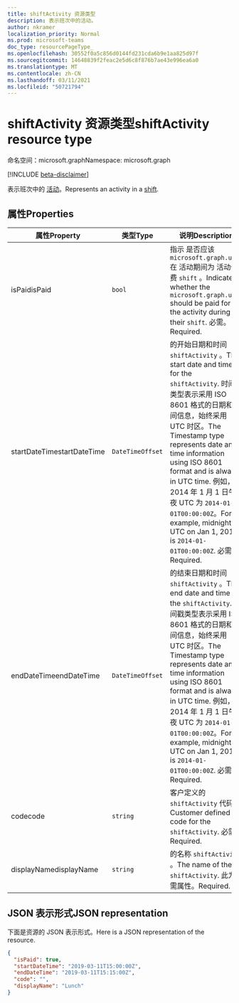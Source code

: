 ```yaml
---
title: shiftActivity 资源类型
description: 表示班次中的活动。
author: nkramer
localization_priority: Normal
ms.prod: microsoft-teams
doc_type: resourcePageType_
ms.openlocfilehash: 30552f0a5c856d0144fd231cda6b9e1aa825d97f
ms.sourcegitcommit: 14648839f2feac2e5d6c8f876b7ae43e996ea6a0
ms.translationtype: MT
ms.contentlocale: zh-CN
ms.lasthandoff: 03/11/2021
ms.locfileid: "50721794"
---
```

# <a name="shiftactivity-resource-type"></a><span data-ttu-id="c249d-103">shiftActivity 资源类型</span><span class="sxs-lookup"><span data-stu-id="c249d-103">shiftActivity resource type</span></span>

<span data-ttu-id="c249d-104">命名空间：microsoft.graph</span><span class="sxs-lookup"><span data-stu-id="c249d-104">Namespace: microsoft.graph</span></span>

[!INCLUDE [beta-disclaimer](../../includes/beta-disclaimer.md)]

<span data-ttu-id="c249d-105">表示班次中的 [活动](shift.md)。</span><span class="sxs-lookup"><span data-stu-id="c249d-105">Represents an activity in a [shift](shift.md).</span></span>

## <a name="properties"></a><span data-ttu-id="c249d-106">属性</span><span class="sxs-lookup"><span data-stu-id="c249d-106">Properties</span></span>
| <span data-ttu-id="c249d-107">属性</span><span class="sxs-lookup"><span data-stu-id="c249d-107">Property</span></span>                         | <span data-ttu-id="c249d-108">类型</span><span class="sxs-lookup"><span data-stu-id="c249d-108">Type</span></span>                    | <span data-ttu-id="c249d-109">说明</span><span class="sxs-lookup"><span data-stu-id="c249d-109">Description</span></span>                                                                                                                                                                        |
|------------------------------|-------------------------|---------------------------------------------------------------------------------------------|
| <span data-ttu-id="c249d-110">isPaid</span><span class="sxs-lookup"><span data-stu-id="c249d-110">isPaid</span></span>               | `bool`                  | <span data-ttu-id="c249d-111">指示 是否应该 `microsoft.graph.user` 在 活动期间为 活动付费 `shift` 。</span><span class="sxs-lookup"><span data-stu-id="c249d-111">Indicates whether the `microsoft.graph.user` should be paid for the activity during their `shift`.</span></span> <span data-ttu-id="c249d-112">必需。</span><span class="sxs-lookup"><span data-stu-id="c249d-112">Required.</span></span>    |
| <span data-ttu-id="c249d-113">startDateTime</span><span class="sxs-lookup"><span data-stu-id="c249d-113">startDateTime</span></span>               | `DateTimeOffset`                  | <span data-ttu-id="c249d-114">的开始日期和时间 `shiftActivity` 。</span><span class="sxs-lookup"><span data-stu-id="c249d-114">The start date and time for the `shiftActivity`.</span></span> <span data-ttu-id="c249d-115">时间戳类型表示采用 ISO 8601 格式的日期和时间信息，始终采用 UTC 时区。</span><span class="sxs-lookup"><span data-stu-id="c249d-115">The Timestamp type represents date and time information using ISO 8601 format and is always in UTC time.</span></span> <span data-ttu-id="c249d-116">例如，2014 年 1 月 1 日午夜 UTC 为 `2014-01-01T00:00:00Z`。</span><span class="sxs-lookup"><span data-stu-id="c249d-116">For example, midnight UTC on Jan 1, 2014 is `2014-01-01T00:00:00Z`.</span></span> <span data-ttu-id="c249d-117">必需。</span><span class="sxs-lookup"><span data-stu-id="c249d-117">Required.</span></span> |
| <span data-ttu-id="c249d-118">endDateTime</span><span class="sxs-lookup"><span data-stu-id="c249d-118">endDateTime</span></span>               | `DateTimeOffset`                  | <span data-ttu-id="c249d-119">的结束日期和时间 `shiftActivity` 。</span><span class="sxs-lookup"><span data-stu-id="c249d-119">The end date and time for the `shiftActivity`.</span></span> <span data-ttu-id="c249d-120">时间戳类型表示采用 ISO 8601 格式的日期和时间信息，始终采用 UTC 时区。</span><span class="sxs-lookup"><span data-stu-id="c249d-120">The Timestamp type represents date and time information using ISO 8601 format and is always in UTC time.</span></span> <span data-ttu-id="c249d-121">例如，2014 年 1 月 1 日午夜 UTC 为 `2014-01-01T00:00:00Z`。</span><span class="sxs-lookup"><span data-stu-id="c249d-121">For example, midnight UTC on Jan 1, 2014 is `2014-01-01T00:00:00Z`.</span></span> <span data-ttu-id="c249d-122">必需。</span><span class="sxs-lookup"><span data-stu-id="c249d-122">Required.</span></span>    |
| <span data-ttu-id="c249d-123">code</span><span class="sxs-lookup"><span data-stu-id="c249d-123">code</span></span>               | `string`                  | <span data-ttu-id="c249d-124">客户定义的 `shiftActivity` 代码。</span><span class="sxs-lookup"><span data-stu-id="c249d-124">Customer defined code for the `shiftActivity`.</span></span> <span data-ttu-id="c249d-125">必需。</span><span class="sxs-lookup"><span data-stu-id="c249d-125">Required.</span></span>    |
| <span data-ttu-id="c249d-126">displayName</span><span class="sxs-lookup"><span data-stu-id="c249d-126">displayName</span></span>               | `string`                  | <span data-ttu-id="c249d-127">的名称 `shiftActivity` 。</span><span class="sxs-lookup"><span data-stu-id="c249d-127">The name of the `shiftActivity`.</span></span> <span data-ttu-id="c249d-128">此为必需属性。</span><span class="sxs-lookup"><span data-stu-id="c249d-128">Required.</span></span>    |

## <a name="json-representation"></a><span data-ttu-id="c249d-129">JSON 表示形式</span><span class="sxs-lookup"><span data-stu-id="c249d-129">JSON representation</span></span>

<span data-ttu-id="c249d-130">下面是资源的 JSON 表示形式。</span><span class="sxs-lookup"><span data-stu-id="c249d-130">Here is a JSON representation of the resource.</span></span>

<!-- {
  "blockType": "resource",
  "keyProperty": "id",
  "@odata.type": "microsoft.graph.shiftActivity"
}-->
```json
{
  "isPaid": true,
  "startDateTime": "2019-03-11T15:00:00Z",
  "endDateTime": "2019-03-11T15:15:00Z",
  "code": "",
  "displayName": "Lunch"
}
```


<!-- uuid: 8fcb5dbc-d5aa-4681-8e31-b001d5168d79
2015-10-25 14:57:30 UTC -->
<!--
{
  "type": "#page.annotation",
  "description": "shiftActivity resource",
  "keywords": "",
  "section": "documentation",
  "tocPath": "",
  "suppressions": []
}
-->

